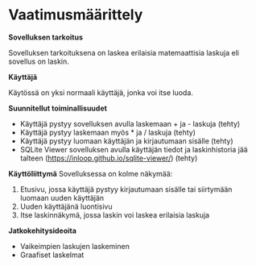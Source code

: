 # **Vaatimusmäärittely**

**Sovelluksen tarkoitus**

Sovelluksen tarkoituksena on laskea erilaisia matemaattisia laskuja eli sovellus on laskin. 

**Käyttäjä**

Käytössä on yksi normaali käyttäjä, jonka voi itse luoda.

**Suunnitellut toiminallisuudet**

- Käyttäjä pystyy sovelluksen avulla laskemaan + ja -  laskuja (tehty)
- Käyttäjä pystyy laskemaan myös * ja / laskuja (tehty)
- Käyttäjä pystyy luomaan käyttäjän ja kirjautumaan sisälle (tehty)
- SQLite Viewer sovelluksen avulla käyttäjän tiedot ja laskinhistoria jää talteen (https://inloop.github.io/sqlite-viewer/) (tehty)

**Käyttöliittymä**
Sovelluksessa on kolme näkymää:
1. Etusivu, jossa käyttäjä pystyy kirjautumaan sisälle tai siirtymään luomaan uuden käyttäjän
2. Uuden käyttäjänä luontisivu
3. Itse laskinnäkymä, jossa laskin voi laskea erilaisia laskuja

**Jatkokehitysideoita**
- Vaikeimpien laskujen laskeminen
- Graafiset laskelmat
